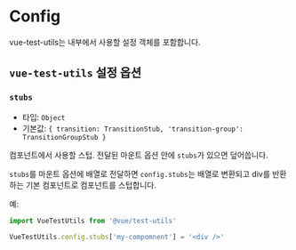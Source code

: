 # Config

vue-test-utils는 내부에서 사용할 설정 객체를 포함합니다.

## `vue-test-utils` 설정 옵션

### `stubs`

- 타입: `Object`
- 기본값: `{
  transition: TransitionStub,
  'transition-group': TransitionGroupStub
}`

컴포넌트에서 사용할 스텁. 전달된 마운트 옵션 안에 `stubs`가 있으면 덮어씁니다.

`stubs`를 마운트 옵션에 배열로 전달하면 `config.stubs`는 배열로 변환되고 div를 반환하는 기본 컴포넌트로 컴포넌트를 스텁합니다.

예:

```js
import VueTestUtils from '@vue/test-utils'

VueTestUtils.config.stubs['my-compomnent'] = '<div />'
```
